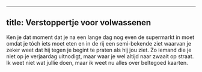 ---
title: Verstoppertje voor volwassenen
----
Ken je dat moment dat je na een lange dag nog even de supermarkt in moet omdat je tóch iets moet eten en in de rij een semi-bekende ziet waarvan je zeker weet dat hij tegen je begint te praten als hij jou ziet. Zo iemand die je niet op je verjaardag uitnodigt, maar waar je wel altijd naar zwaait op straat. Ik weet niet wat jullie doen, maar ik weet nu alles over beltegoed kaarten.
